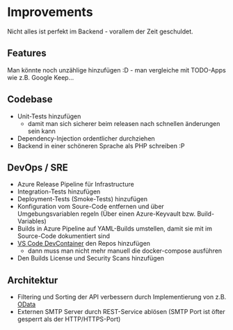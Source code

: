 # Improvements

Nicht alles ist perfekt im Backend - vorallem der Zeit geschuldet.

## Features

Man könnte noch unzählige hinzufügen :D - man vergleiche mit TODO-Apps wie z.B. Google Keep...

## Codebase

* Unit-Tests hinzufügen
  * damit man sich sicherer beim releasen nach schnellen änderungen sein kann
* Dependency-Injection ordentlicher durchziehen
* Backend in einer schöneren Sprache als PHP schreiben :P

## DevOps / SRE

* Azure Release Pipeline für Infrastructure
* Integration-Tests hinzufügen
* Deployment-Tests (Smoke-Tests) hinzufügen
* Konfiguration vom Soure-Code entfernen und über Umgebungsvariablen regeln (Über einen Azure-Keyvault bzw. Build-Variables)
* Builds in Azure Pipeline auf YAML-Builds umstellen, damit sie mit im Source-Code dokumentiert sind
* [VS Code DevContainer](https://code.visualstudio.com/docs/remote/containers) den Repos hinzufügen
  * dann muss man nicht mehr manuell die docker-compose ausführen
* Den Builds License und Security Scans hinzufügen

## Architektur

* Filtering und Sorting der API verbessern durch Implementierung von z.B. [OData](https://www.odata.org/)
* Externen SMTP Server durch REST-Service ablösen (SMTP Port ist öfter gesperrt als der HTTP/HTTPS-Port)